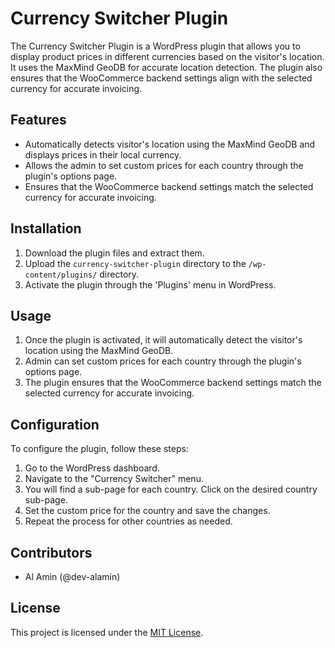 # Currency Switcher Plugin

The Currency Switcher Plugin is a WordPress plugin that allows you to display product prices in different currencies based on the visitor's location. It uses the MaxMind GeoDB for accurate location detection. The plugin also ensures that the WooCommerce backend settings align with the selected currency for accurate invoicing.

## Features

- Automatically detects visitor's location using the MaxMind GeoDB and displays prices in their local currency.
- Allows the admin to set custom prices for each country through the plugin's options page.
- Ensures that the WooCommerce backend settings match the selected currency for accurate invoicing.

## Installation

1. Download the plugin files and extract them.
2. Upload the `currency-switcher-plugin` directory to the `/wp-content/plugins/` directory.
3. Activate the plugin through the 'Plugins' menu in WordPress.

## Usage

1. Once the plugin is activated, it will automatically detect the visitor's location using the MaxMind GeoDB.
2. Admin can set custom prices for each country through the plugin's options page.
3. The plugin ensures that the WooCommerce backend settings match the selected currency for accurate invoicing.

## Configuration

To configure the plugin, follow these steps:

1. Go to the WordPress dashboard.
2. Navigate to the "Currency Switcher" menu.
3. You will find a sub-page for each country. Click on the desired country sub-page.
4. Set the custom price for the country and save the changes.
5. Repeat the process for other countries as needed.

## Contributors

- Al Amin (@dev-alamin)

## License

This project is licensed under the [MIT License](LICENSE).
